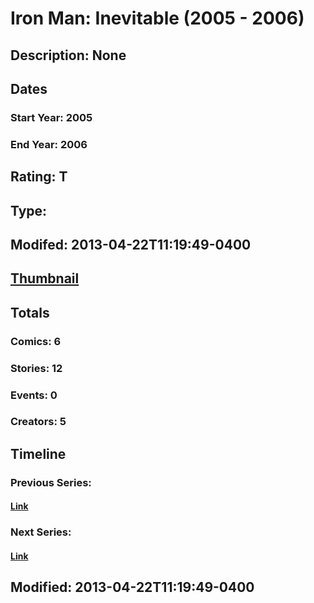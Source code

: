 # Iron Man: Inevitable (2005 - 2006)
## Description: None
## Dates
### Start Year: 2005
### End Year: 2006
## Rating: T
## Type: 
## Modifed: 2013-04-22T11:19:49-0400
## [Thumbnail](http://i.annihil.us/u/prod/marvel/i/mg/6/80/517554cad70e8.jpg)
## Totals
### Comics: 6
### Stories: 12
### Events: 0
### Creators: 5
## Timeline
### Previous Series: 
#### [Link]()
### Next Series: 
#### [Link]()
## Modified: 2013-04-22T11:19:49-0400